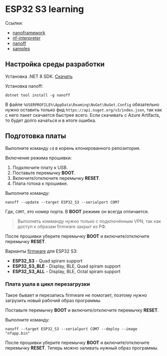 # ESP32 S3 learning

Ссылки:

- [nanoframework](https://www.nanoframework.net/)
- [nf-interpreter](https://github.com/nanoframework/nf-interpreter)
- [nanoff](https://github.com/nanoframework/nanoFirmwareFlasher)
- [samples](https://github.com/nanoframework/Samples)

## Настройка среды разработки

Установка .NET 8 SDK. [Скачать](https://dotnet.microsoft.com/en-us/download)

Установка nanoff:

```
dotnet tool install -g nanoff
```

В файле `%USERPROFILE%\AppData\Roaming\NuGet\NuGet.Config` обязательно нужно оставить 
только фид `https://api.nuget.org/v3/index.json`, так как с него пакет скачается 
быстрее всего. Если скачивать с Azure Artifacts, то будет долго качаться и в итоге ошибка.

## Подготовка платы

Выполните команду `cd` в корень клонированного репозитория.

Включение режима прошивки:
1. Подключите плату к USB.
2. Поставьте перемычку **BOOT**.
3. Включите/отключите перемычку **RESET**.
4. Плата готока к прошивке.

Выполните команду:

`nanoff --update --target ESP32_S3 --serialport COM7`

Где, `COM7`, это номер порта. В **BOOT** режиме он всегда отличается.

> Выполнять комманду нужно только с подключённым VPN, так как доступ к образам firmware закрыт из РФ.

После прошивки уберите перемычку **BOOT** и включите/отключите перемычку **RESET**.

Варианты [firmware](https://github.com/nanoframework/nf-interpreter?tab=readme-ov-file#user-content-esp32_s3-boards) для ESP32 S3:

- **ESP32_S3** - Quad spiram support
- **ESP32_S3_BLE** - Display, BLE, Quad spiram support
- **ESP32_S3_ALL** - Display, BLE, Octal spiram support

### Плата ушла в цикл перезагрузки

Такое бывает и перезапись firmware не помогает, поэтому нужно загрузить новый рабочий образ программы.

Поставьте перемычку **BOOT** и включите/отключите перемычку **RESET**.

Выполните команду:

```
nanoff --target ESP32_S3 --serialport COM7 --deploy --image "nfapp.bin"
```

После прошивки уберите перемычку **BOOT** и включите/отключите перемычку **RESET**. Теперь можно заливать нужный образ программы.